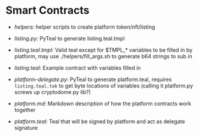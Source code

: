 Smart Contracts
===============
- *helpers*: helper scripts to create platform token/nft/listing
- *listing.py*:  PyTeal to generate listing.teal.tmpl
- *listing.teal.tmpl*: Valid teal except for $TMPL_* variables to be filled in by platform, may use ./helpers/fill_args.sh to generate b64 strings to sub in
- *listing.teal*: Example contract with variables filled in

- *platform-delegate.py*: PyTeal to generate platform.teal, requires `listing.teal.tok` to get byte locations of variables (calling it platform.py screws up cryptodome py lib?)
- *platform.md*: Markdown description of how the platform contracts work together
- *platform.teal*: Teal that will be signed by platform and act as delegate signature